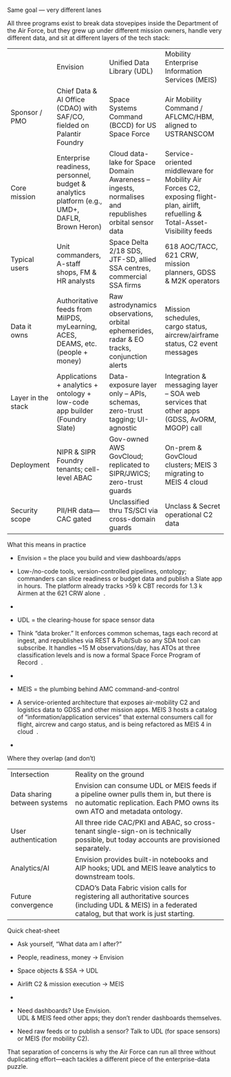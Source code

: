   

Same goal — very different lanes

  

  

All three programs exist to break data stovepipes inside the Department of the Air Force, but they grew up under different mission owners, handle very different data, and sit at different layers of the tech stack:

|   |   |   |   |
|---|---|---|---|
||Envision|Unified Data Library (UDL)|Mobility Enterprise Information Services (MEIS)|
|Sponsor / PMO|Chief Data & AI Office (CDAO) with SAF/CO, fielded on Palantir Foundry|Space Systems Command (BCCD) for US Space Force|Air Mobility Command / AFLCMC/HBM, aligned to USTRANSCOM|
|Core mission|Enterprise readiness, personnel, budget & analytics platform (e.g., UMD+, DAFLR, Brown Heron)|Cloud data-lake for Space Domain Awareness – ingests, normalises and republishes orbital sensor data|Service-oriented middleware for Mobility Air Forces C2, exposing flight-plan, airlift, refuelling & Total-Asset-Visibility feeds|
|Typical users|Unit commanders, A-staff shops, FM & HR analysts|Space Delta 2/18 SDS, JTF-SD, allied SSA centres, commercial SSA firms|618 AOC/TACC, 621 CRW, mission planners, GDSS & M2K operators|
|Data it owns|Authoritative feeds from MilPDS, myLearning, ACES, DEAMS, etc. (people + money)|Raw astrodynamics observations, orbital ephemerides, radar & EO tracks, conjunction alerts|Mission schedules, cargo status, aircrew/airframe status, C2 event messages|
|Layer in the stack|Applications + analytics + ontology + low-code app builder (Foundry Slate)|Data-exposure layer only – APIs, schemas, zero-trust tagging; UI-agnostic|Integration & messaging layer – SOA web services that other apps (GDSS, AvORM, MGOP) call|
|Deployment|NIPR & SIPR Foundry tenants; cell-level ABAC|Gov-owned AWS GovCloud; replicated to SIPR/JWICS; zero-trust guards|On-prem & GovCloud clusters; MEIS 3 migrating to MEIS 4 cloud|
|Security scope|PII/HR data—CAC gated|Unclassified thru TS/SCI via cross-domain guards|Unclass & Secret operational C2 data|

  

  

  

  

What this means in practice

  

  

- Envision = the place you build and view dashboards/apps  
    

- Low-/no-code tools, version-controlled pipelines, ontology; commanders can slice readiness or budget data and publish a Slate app in hours. The platform already tracks >59 k CBT records for 1.3 k Airmen at the 621 CRW alone  .

-   
    
- UDL = the clearing-house for space sensor data  
    

- Think “data broker.” It enforces common schemas, tags each record at ingest, and republishes via REST & Pub/Sub so any SDA tool can subscribe. It handles ~15 M observations/day, has ATOs at three classification levels and is now a formal Space Force Program of Record  .

-   
    
- MEIS = the plumbing behind AMC command-and-control  
    

- A service-oriented architecture that exposes air-mobility C2 and logistics data to GDSS and other mission apps. MEIS 3 hosts a catalog of “information/application services” that external consumers call for flight, aircrew and cargo status, and is being refactored as MEIS 4 in cloud  .

-   
    

  

  

  

  

  

Where they overlap (and don’t)

  

|   |   |
|---|---|
|Intersection|Reality on the ground|
|Data sharing between systems|Envision can consume UDL or MEIS feeds if a pipeline owner pulls them in, but there is no automatic replication. Each PMO owns its own ATO and metadata ontology.|
|User authentication|All three ride CAC/PKI and ABAC, so cross-tenant single-sign-on is technically possible, but today accounts are provisioned separately.|
|Analytics/AI|Envision provides built-in notebooks and AIP hooks; UDL and MEIS leave analytics to downstream tools.|
|Future convergence|CDAO’s Data Fabric vision calls for registering all authoritative sources (including UDL & MEIS) in a federated catalog, but that work is just starting.|

  

  

  

  

Quick cheat-sheet

  

  

- Ask yourself, “What data am I after?”  
    

- People, readiness, money → Envision
- Space objects & SSA → UDL
- Airlift C2 & mission execution → MEIS

-   
    
- Need dashboards? Use Envision.  
    UDL & MEIS feed other apps; they don’t render dashboards themselves.
- Need raw feeds or to publish a sensor? Talk to UDL (for space sensors) or MEIS (for mobility C2).

  

  

That separation of concerns is why the Air Force can run all three without duplicating effort—each tackles a different piece of the enterprise-data puzzle.